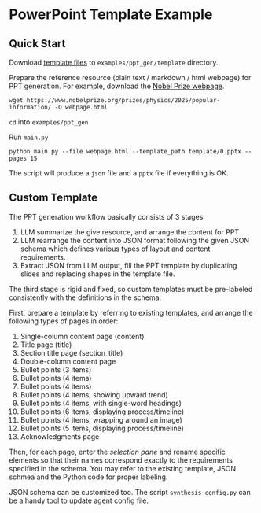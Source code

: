 # PowerPoint Template Example

## Quick Start

Download [template files](https://drive.google.com/drive/folders/1oZYoHBJJwzAzhrpvnUnklvU7LcS4oFz6?usp=sharing) to `examples/ppt_gen/template` directory.

Prepare the reference resource (plain text / markdown / html webpage) for PPT generation. For example, download the [Nobel Prize webpage](https://www.nobelprize.org/prizes/physics/2025/popular-information/).

```
wget https://www.nobelprize.org/prizes/physics/2025/popular-information/ -O webpage.html
```

`cd` into `examples/ppt_gen`

Run `main.py`

```
python main.py --file webpage.html --template_path template/0.pptx --pages 15
```

The script will produce a `json` file and a `pptx` file if everything is OK.

## Custom Template

The PPT generation workflow basically consists of 3 stages

1. LLM summarize the give resource, and arrange the content for PPT
2. LLM rearrange the content into JSON format following the given JSON schema which defines various types of layout and content requirements.
3. Extract JSON from LLM output, fill the PPT template by duplicating slides and replacing shapes in the template file.

The third stage is rigid and fixed, so custom templates must be pre-labeled consistently with the definitions in the schema.

First, prepare a template by referring to existing templates, and arrange the following types of pages in order:

1. Single-column content page (content)
2. Title page (title)
3. Section title page (section_title)
4. Double-column content page
5. Bullet points (3 items)
6. Bullet points (4 items)
7. Bullet points (4 items)
8. Bullet points (4 items, showing upward trend)
9. Bullet points (4 items, with single-word headings)
10. Bullet points (6 items, displaying process/timeline)
11. Bullet points (4 items, wrapping around an image)
12. Bullet points (5 items, displaying process/timeline)
13. Acknowledgments page

Then, for each page, enter the *selection pane* and rename specific elements so that their names correspond exactly to the requirements specified in the schema. You may refer to the existing template, JSON schmea and the Python code for proper labeling.

JSON schema can be customized too. The script `synthesis_config.py` can be a handy tool to update agent config file.
